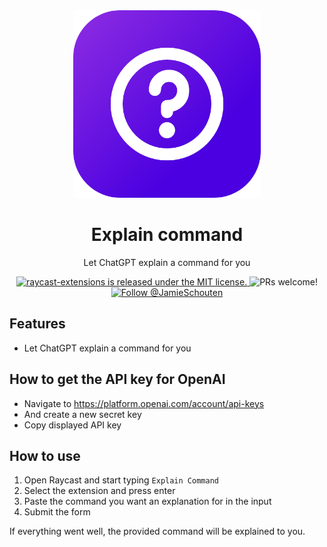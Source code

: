 <div align="center">
<img src="./assets/command-icon.png" width="300" />

<h1>
    Explain command
</h1>

Let ChatGPT explain a command for you

<p>
    <a href="https://github.com/raycast/extensions/blob/master/LICENSE">
        <img
            src="https://img.shields.io/badge/license-MIT-blue.svg"
            alt="raycast-extensions is released under the MIT license."
        />
    </a>
    <img
        src="https://img.shields.io/badge/PRs-welcome-brightgreen.svg"
        alt="PRs welcome!"
    />
    <a href="https://twitter.com/intent/follow?screen_name=JamieSchouten">
        <img
            src="https://img.shields.io/twitter/follow/JamieSchouten.svg?label=Follow%20@JamieSchouten"
            alt="Follow @JamieSchouten"
        />
    </a>
</p>
</div>

## Features

- Let ChatGPT explain a command for you

## How to get the API key for OpenAI

- Navigate to https://platform.openai.com/account/api-keys
- And create a new secret key
- Copy displayed API key

## How to use

1. Open Raycast and start typing `Explain Command`
2. Select the extension and press enter
3. Paste the command you want an explanation for in the input
8. Submit the form

If everything went well, the provided command will be explained to you.
